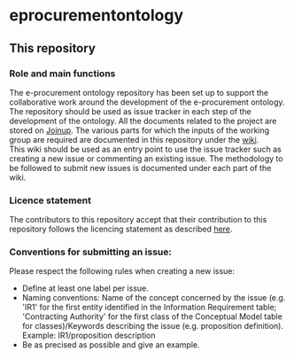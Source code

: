 # eprocurementontology

## This repository  
### Role and main functions
The e-procurement ontology repository has been set up to support the collaborative work around the development of the e-procurement ontology. 
The repository should be used as issue tracker in each step of the development of the ontology. All the documents related to the project are stored on [Joinup](https://joinup.ec.europa.eu/asset/eprocurementontology/home).
The various parts for which the inputs of the working group are required are documented in this repository under the [wiki](https://github.com/eprocurementontology/eprocurementontology/wiki).  
This wiki should be used as an entry point to use the issue tracker such as creating a new issue or commenting an existing issue. The methodology to be followed to submit new issues is documented under each part of the wiki.

### Licence statement
The contributors to this repository accept that their contribution to this repository follows the licencing statement as described [here](https://joinup.ec.europa.eu/asset/eprocurementontology/document/isa-contributor-agreement-v11).

### Conventions for submitting an issue:
Please respect the following rules when creating a new issue:
* Define at least one label per issue.
* Naming conventions: Name of the concept concerned by the issue (e.g. 'IR1' for the first entity identified in the Information Requirement table; 'Contracting Authority' for the first class of the Conceptual Model table for classes)/Keywords describing the issue (e.g. proposition definition).  
Example: IR1/proposition description
* Be as precised as possible and give an example.
